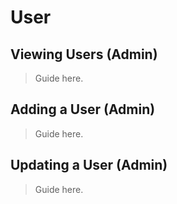 # User

## Viewing Users (Admin)

> Guide here.

## Adding a User (Admin)

> Guide here.

## Updating a User (Admin)

> Guide here.